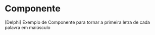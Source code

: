 # Componente
[Delphi] Exemplo de Componente para tornar a primeira letra de cada palavra em maiúsculo
